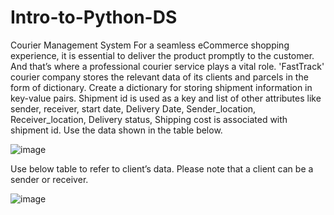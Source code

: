 # Intro-to-Python-DS

Courier Management System
For a seamless eCommerce shopping experience, it is essential to deliver the product promptly to the customer. And that’s where a professional courier service plays a vital role. 'FastTrack' courier company stores the relevant data of its clients and parcels in the form of dictionary. Create a dictionary for storing shipment information in key-value pairs. Shipment id is used as a key and list of other attributes like sender, receiver, start date, Delivery Date, Sender_location, Receiver_location, Delivery status, Shipping cost is associated with shipment id. Use the data shown in the table below.

![image](https://user-images.githubusercontent.com/62427159/122047386-b8749480-cdfd-11eb-8714-67c6fbe857c6.png)

 
Use below table to refer to client’s data. Please note that a client can be a sender or receiver.

![image](https://user-images.githubusercontent.com/62427159/122047428-c3c7c000-cdfd-11eb-8e16-4a86e7724612.png)

 
